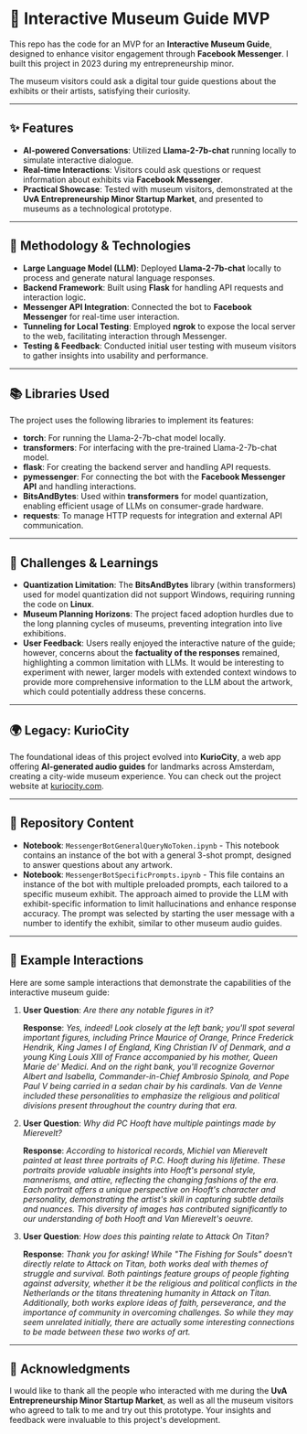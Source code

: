 # 🎨 Interactive Museum Guide MVP

This repo has the code for an MVP for an **Interactive Museum Guide**, designed to enhance visitor engagement through **Facebook Messenger**. I built this project in 2023 during my entrepreneurship minor.

The museum visitors could ask a digital tour guide questions about the exhibits or their artists, satisfying their curiosity.

---

## ✨ Features

- **AI-powered Conversations**: Utilized **Llama-2-7b-chat** running locally to simulate interactive dialogue.
- **Real-time Interactions**: Visitors could ask questions or request information about exhibits via **Facebook Messenger**.
- **Practical Showcase**: Tested with museum visitors, demonstrated at the **UvA Entrepreneurship Minor Startup Market**, and presented to museums as a technological prototype.

---

## 🔧 Methodology & Technologies

- **Large Language Model (LLM)**: Deployed **Llama-2-7b-chat** locally to process and generate natural language responses.
- **Backend Framework**: Built using **Flask** for handling API requests and interaction logic.
- **Messenger API Integration**: Connected the bot to **Facebook Messenger** for real-time user interaction.
- **Tunneling for Local Testing**: Employed **ngrok** to expose the local server to the web, facilitating interaction through Messenger.
- **Testing & Feedback**: Conducted initial user testing with museum visitors to gather insights into usability and performance.

---

## 📚 Libraries Used

The project uses the following libraries to implement its features:

- **torch**: For running the Llama-2-7b-chat model locally.
- **transformers**: For interfacing with the pre-trained Llama-2-7b-chat model.
- **flask**: For creating the backend server and handling API requests.
- **pymessenger**: For connecting the bot with the **Facebook Messenger API** and handling interactions.
- **BitsAndBytes**: Used within **transformers** for model quantization, enabling efficient usage of LLMs on consumer-grade hardware.
- **requests**: To manage HTTP requests for integration and external API communication.

---

## 🚧 Challenges & Learnings

- **Quantization Limitation**: The **BitsAndBytes** library (within transformers) used for model quantization did not support Windows, requiring running the code on **Linux**.
- **Museum Planning Horizons**: The project faced adoption hurdles due to the long planning cycles of museums, preventing integration into live exhibitions.
- **User Feedback**: Users really enjoyed the interactive nature of the guide; however, concerns about the **factuality of the responses** remained, highlighting a common limitation with LLMs. It would be interesting to experiment with newer, larger models with extended context windows to provide more comprehensive information to the LLM about the artwork, which could potentially address these concerns.

---

## 🌍 Legacy: KurioCity

The foundational ideas of this project evolved into **KurioCity**, a web app offering **AI-generated audio guides** for landmarks across Amsterdam, creating a city-wide museum experience. You can check out the project website at [kuriocity.com](https://kuriocity.com).

---

## 📂 Repository Content

- **Notebook**: `MessengerBotGeneralQueryNoToken.ipynb` - This notebook contains an instance of the bot with a general 3-shot prompt, designed to answer questions about any artwork.
- **Notebook**: `MessengerBotSpecificPrompts.ipynb` - This file contains an instance of the bot with multiple preloaded prompts, each tailored to a specific museum exhibit. The approach aimed to provide the LLM with exhibit-specific information to limit hallucinations and enhance response accuracy. The prompt was selected by starting the user message with a number to identify the exhibit, similar to other museum audio guides.

---

## 💬 Example Interactions

Here are some sample interactions that demonstrate the capabilities of the interactive museum guide:

1. **User Question**: *Are there any notable figures in it?*

   **Response**: *Yes, indeed! Look closely at the left bank; you'll spot several important figures, including Prince Maurice of Orange, Prince Frederick Hendrik, King James I of England, King Christian IV of Denmark, and a young King Louis XIII of France accompanied by his mother, Queen Marie de' Medici. And on the right bank, you'll recognize Governor Albert and Isabella, Commander-in-Chief Ambrosio Spinola, and Pope Paul V being carried in a sedan chair by his cardinals. Van de Venne included these personalities to emphasize the religious and political divisions present throughout the country during that era.*

2. **User Question**: *Why did PC Hooft have multiple paintings made by Mierevelt?*

   **Response**: *According to historical records, Michiel van Mierevelt painted at least three portraits of P.C. Hooft during his lifetime. These portraits provide valuable insights into Hooft's personal style, mannerisms, and attire, reflecting the changing fashions of the era. Each portrait offers a unique perspective on Hooft's character and personality, demonstrating the artist's skill in capturing subtle details and nuances. This diversity of images has contributed significantly to our understanding of both Hooft and Van Mierevelt's oeuvre.*

3. **User Question**: *How does this painting relate to Attack On Titan?*

   **Response**: *Thank you for asking! While "The Fishing for Souls" doesn't directly relate to Attack on Titan, both works deal with themes of struggle and survival. Both paintings feature groups of people fighting against adversity, whether it be the religious and political conflicts in the Netherlands or the titans threatening humanity in Attack on Titan. Additionally, both works explore ideas of faith, perseverance, and the importance of community in overcoming challenges. So while they may seem unrelated initially, there are actually some interesting connections to be made between these two works of art.*

---

## 🙏 Acknowledgments

I would like to thank all the people who interacted with me during the **UvA Entrepreneurship Minor Startup Market**, as well as all the museum visitors who agreed to talk to me and try out this prototype. Your insights and feedback were invaluable to this project's development.
